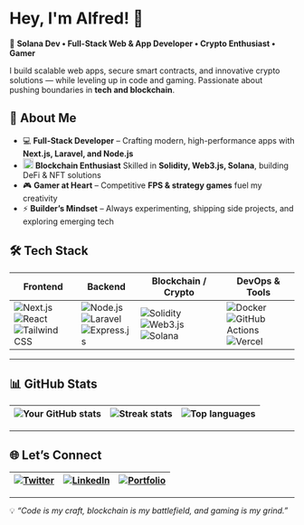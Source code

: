# Hey, I'm Alfred! 👋  
🚀 **Solana Dev • Full-Stack Web & App Developer • Crypto Enthusiast • Gamer**  

  I build scalable web apps, secure smart contracts, and innovative crypto solutions — while leveling up in code and gaming. Passionate about pushing boundaries in **tech and   blockchain**.  

## 🌟 About Me  
  - 💻 **Full-Stack Developer** – Crafting modern, high-performance apps with **Next.js, Laravel, and Node.js**  
  - <img src="https://cryptologos.cc/logos/solana-sol-logo.svg" width="18" /> **Blockchain Enthusiast** Skilled in **Solidity, Web3.js, Solana**, building DeFi & NFT solutions  
  - 🎮 **Gamer at Heart** – Competitive **FPS & strategy games** fuel my creativity  
  - ⚡ **Builder’s Mindset** – Always experimenting, shipping side projects, and exploring emerging tech  



## 🛠️ Tech Stack  

| **Frontend** | **Backend** | **Blockchain / Crypto** | **DevOps & Tools** |
|--------------|-------------|--------------------------|---------------------|
| ![Next.js](https://img.shields.io/badge/Next.js-000000?logo=nextdotjs&logoColor=white)<br>![React](https://img.shields.io/badge/React-20232A?logo=react&logoColor=61DAFB)<br>![Tailwind CSS](https://img.shields.io/badge/TailwindCSS-38B2AC?logo=tailwind-css&logoColor=white) | ![Node.js](https://img.shields.io/badge/Node.js-339933?logo=node.js&logoColor=white)<br>![Laravel](https://img.shields.io/badge/Laravel-FF2D20?logo=laravel&logoColor=white)<br>![Express.js](https://img.shields.io/badge/Express.js-404D59?logo=express) | ![Solidity](https://img.shields.io/badge/Solidity-363636?logo=solidity&logoColor=white)<br>![Web3.js](https://img.shields.io/badge/Web3.js-F16822?logo=web3.js&logoColor=white)<br>![Solana](https://img.shields.io/badge/Solana-9945FF?logo=solana&logoColor=white) | ![Docker](https://img.shields.io/badge/Docker-2496ED?logo=docker&logoColor=white)<br>![GitHub Actions](https://img.shields.io/badge/GitHub%20Actions-2088FF?logo=github-actions&logoColor=white)<br>![Vercel](https://img.shields.io/badge/Vercel-000000?logo=vercel&logoColor=white) |

---

## 📊 GitHub Stats  

| ![Your GitHub stats](https://github-readme-stats.vercel.app/api?username=XaidenLabs&show_icons=true&theme=radical) | ![Streak stats](https://github-readme-streak-stats.herokuapp.com/?user=XaidenLabs&theme=radical) | ![Top languages](https://github-readme-stats.vercel.app/api/top-langs/?username=XaidenLabs&layout=compact&theme=radical) |
|---|---|---|

---

## 🌐 Let’s Connect  

| [![Twitter](https://img.shields.io/badge/Twitter-%231DA1F2.svg?logo=Twitter&logoColor=white)](https://twitter.com/xaidenlabs) | [![LinkedIn](https://img.shields.io/badge/LinkedIn-%230A66C2.svg?logo=linkedin&logoColor=white)](https://linkedin.com/in/alfred-gabriel-5529a926a) | [![Portfolio](https://img.shields.io/badge/Portfolio-%23000000.svg?logo=vercel&logoColor=white)](https://xaidenlabs.com.ng) |
|---|---|---|

---

💡 *“Code is my craft, blockchain is my battlefield, and gaming is my grind.”*  

